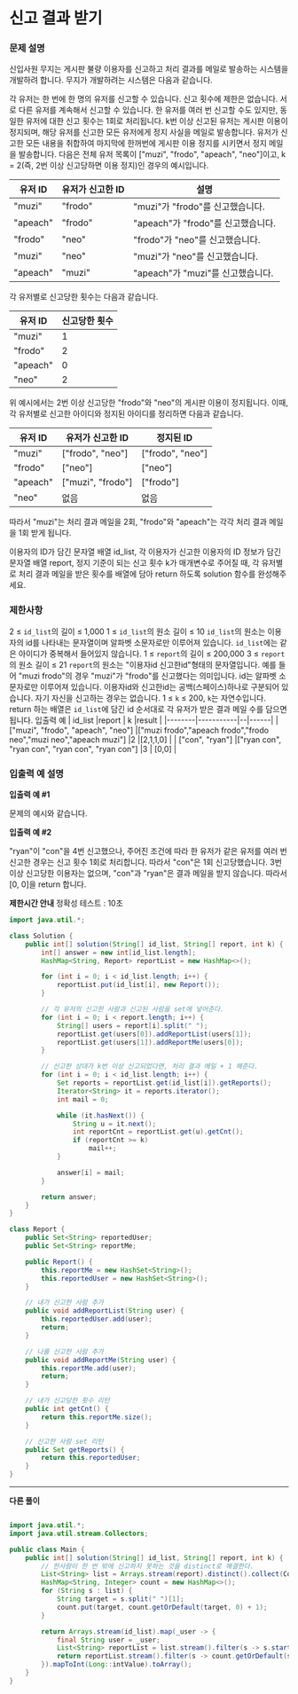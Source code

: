 # 신고 결과 받기

### 문제 설명

신입사원 무지는 게시판 불량 이용자를 신고하고 처리 결과를 메일로 발송하는 시스템을 개발하려 합니다. 무지가 개발하려는 시스템은 다음과 같습니다.

각 유저는 한 번에 한 명의 유저를 신고할 수 있습니다.
신고 횟수에 제한은 없습니다. 서로 다른 유저를 계속해서 신고할 수 있습니다.
한 유저를 여러 번 신고할 수도 있지만, 동일한 유저에 대한 신고 횟수는 1회로 처리됩니다.
k번 이상 신고된 유저는 게시판 이용이 정지되며, 해당 유저를 신고한 모든 유저에게 정지 사실을 메일로 발송합니다.
유저가 신고한 모든 내용을 취합하여 마지막에 한꺼번에 게시판 이용 정지를 시키면서 정지 메일을 발송합니다.
다음은 전체 유저 목록이 ["muzi", "frodo", "apeach", "neo"]이고, k = 2(즉, 2번 이상 신고당하면 이용 정지)인 경우의 예시입니다.

| 유저 ID  | 유저가 신고한 ID | 설명                               |
| -------- | ---------------- | ---------------------------------- |
| "muzi"   | "frodo"          | "muzi"가 "frodo"를 신고했습니다.   |
| "apeach" | "frodo"          | "apeach"가 "frodo"를 신고했습니다. |
| "frodo"  | "neo"            | "frodo"가 "neo"를 신고했습니다.    |
| "muzi"   | "neo"            | "muzi"가 "neo"를 신고했습니다.     |
| "apeach" | "muzi"           | "apeach"가 "muzi"를 신고했습니다.  |

각 유저별로 신고당한 횟수는 다음과 같습니다.

| 유저 ID  | 신고당한 횟수 |
| -------- | ------------- |
| "muzi"   | 1             |
| "frodo"  | 2             |
| "apeach" | 0             |
| "neo"    | 2             |

위 예시에서는 2번 이상 신고당한 "frodo"와 "neo"의 게시판 이용이 정지됩니다. 이때, 각 유저별로 신고한 아이디와 정지된 아이디를 정리하면 다음과 같습니다.

| 유저 ID  | 유저가 신고한 ID  | 정지된 ID        |
| -------- | ----------------- | ---------------- |
| "muzi"   | ["frodo", "neo"]  | ["frodo", "neo"] |
| "frodo"  | ["neo"]           | ["neo"]          |
| "apeach" | ["muzi", "frodo"] | ["frodo"]        |
| "neo"    | 없음              | 없음             |

따라서 "muzi"는 처리 결과 메일을 2회, "frodo"와 "apeach"는 각각 처리 결과 메일을 1회 받게 됩니다.

이용자의 ID가 담긴 문자열 배열 id_list, 각 이용자가 신고한 이용자의 ID 정보가 담긴 문자열 배열 report, 정지 기준이 되는 신고 횟수 k가 매개변수로 주어질 때, 각 유저별로 처리 결과 메일을 받은 횟수를 배열에 담아 return 하도록 solution 함수를 완성해주세요.

### 제한사항

2 ≤ `id_list`의 길이 ≤ 1,000
1 ≤ `id_list`의 원소 길이 ≤ 10
`id_list`의 원소는 이용자의 id를 나타내는 문자열이며 알파벳 소문자로만 이루어져 있습니다.
`id_list`에는 같은 아이디가 중복해서 들어있지 않습니다.
1 ≤ `report`의 길이 ≤ 200,000
3 ≤ `report`의 원소 길이 ≤ 21
`report`의 원소는 "이용자id 신고한id"형태의 문자열입니다.
예를 들어 "muzi frodo"의 경우 "muzi"가 "frodo"를 신고했다는 의미입니다.
id는 알파벳 소문자로만 이루어져 있습니다.
이용자id와 신고한id는 공백(스페이스)하나로 구분되어 있습니다.
자기 자신을 신고하는 경우는 없습니다.
1 ≤ `k` ≤ 200, `k`는 자연수입니다.
return 하는 배열은 `id_list`에 담긴 id 순서대로 각 유저가 받은 결과 메일 수를 담으면 됩니다.
입출력 예
| id_list |report | k |result |
|--------|-----------|--|------|
| ["muzi", "frodo", "apeach", "neo"] |["muzi frodo","apeach frodo","frodo neo","muzi neo","apeach muzi"] |2 |[2,1,1,0] |
| ["con", "ryan"] |["ryan con", "ryan con", "ryan con", "ryan con"] |3 | [0,0] |

### 입출력 예 설명

**입출력 예 #1**

문제의 예시와 같습니다.

**입출력 예 #2**

"ryan"이 "con"을 4번 신고했으나, 주어진 조건에 따라 한 유저가 같은 유저를 여러 번 신고한 경우는 신고 횟수 1회로 처리합니다. 따라서 "con"은 1회 신고당했습니다. 3번 이상 신고당한 이용자는 없으며, "con"과 "ryan"은 결과 메일을 받지 않습니다. 따라서 [0, 0]을 return 합니다.

**제한시간 안내**
정확성 테스트 : 10초

```java
import java.util.*;

class Solution {
    public int[] solution(String[] id_list, String[] report, int k) {
        int[] answer = new int[id_list.length];
        HashMap<String, Report> reportList = new HashMap<>();

        for (int i = 0; i < id_list.length; i++) {
            reportList.put(id_list[i], new Report());
        }

        // 각 유저의 신고한 사람과 신고된 사람을 set에 넣어준다.
        for (int i = 0; i < report.length; i++) {
            String[] users = report[i].split(" ");
            reportList.get(users[0]).addReportList(users[1]);
            reportList.get(users[1]).addReportMe(users[0]);
        }

        // 신고한 상대가 k번 이상 신고되었다면, 처리 결과 메일 + 1 해준다.
        for (int i = 0; i < id_list.length; i++) {
            Set reports = reportList.get(id_list[i]).getReports();
            Iterator<String> it = reports.iterator();
            int mail = 0;

            while (it.hasNext()) {
                String u = it.next();
                int reportCnt = reportList.get(u).getCnt();
                if (reportCnt >= k)
                    mail++;
            }

            answer[i] = mail;
        }

        return answer;
    }
}

class Report {
    public Set<String> reportedUser;
    public Set<String> reportMe;

    public Report() {
        this.reportMe = new HashSet<String>();
        this.reportedUser = new HashSet<String>();
    }

    // 내가 신고한 사람 추가
    public void addReportList(String user) {
        this.reportedUser.add(user);
        return;
    }

    // 나를 신고한 사람 추가
    public void addReportMe(String user) {
        this.reportMe.add(user);
        return;
    }

    // 내가 신고당한 횟수 리턴
    public int getCnt() {
        return this.reportMe.size();
    }

    // 신고한 사람 set 리턴
    public Set getReports() {
        return this.reportedUser;
    }
}
```

---

**다른 풀이**

```java

import java.util.*;
import java.util.stream.Collectors;

public class Main {
    public int[] solution(String[] id_list, String[] report, int k) {
        // 한사람이 한 번 밖에 신고하지 못하는 것을 distinct로 해결한다.
        List<String> list = Arrays.stream(report).distinct().collect(Collectors.toList());
        HashMap<String, Integer> count = new HashMap<>();
        for (String s : list) {
            String target = s.split(" ")[1];
            count.put(target, count.getOrDefault(target, 0) + 1);
        }

        return Arrays.stream(id_list).map(_user -> {
            final String user = _user;
            List<String> reportList = list.stream().filter(s -> s.startsWith(user + " ")).collect(Collectors.toList());
            return reportList.stream().filter(s -> count.getOrDefault(s.split(" ")[1], 0) >= k).count();
        }).mapToInt(Long::intValue).toArray();
    }
}

```
